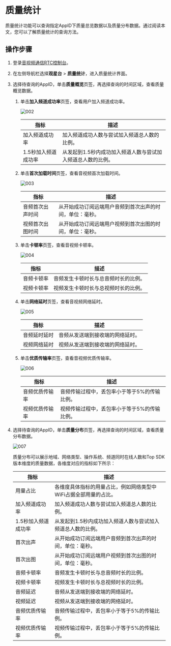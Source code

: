 # 质量统计

质量统计功能可以查询指定AppID下质量总览数据以及质量分布数据。通过阅读本文，您可以了解质量统计的查询方法。

## 操作步骤

1.  登录[音视频通信RTC控制台](https://rtc.console.aliyun.com)。

2.  在左侧导航栏选择**观星台** \> **质量统计**，进入质量统计界面。

3.  选择待查询的AppID，单击**质量概览**页签，再选择查询的时间区域，查看质量概览数据。

    1.  单击**加入频道成功率**页签，查看用户加入频道成功率。

        ![002](https://static-aliyun-doc.oss-accelerate.aliyuncs.com/assets/img/zh-CN/7692436261/p291754.png)

        |指标|描述|
        |--|--|
        |加入频道成功率|加入频道成功人数与尝试加入频道总人数的比例。|
        |1.5秒加入频道成功率|从发起到1.5秒内成功加入频道人数与尝试加入频道总人数的比例。|

    2.  单击**首次加载时间**页签，查看音视频首次加载时间。

        ![003](https://static-aliyun-doc.oss-accelerate.aliyuncs.com/assets/img/zh-CN/9994555261/p291769.png)

        |指标|描述|
        |--|--|
        |音频首次出声时间|从开始成功订阅远端用户音频到首次出声的时间，单位：毫秒。|
        |视频首次出图时间|从开始成功订阅远端用户视频到首次出图的时间，单位：毫秒。|

    3.  单击**卡顿率**页签，查看音视频卡顿率。

        ![004](https://static-aliyun-doc.oss-accelerate.aliyuncs.com/assets/img/zh-CN/9994555261/p291773.png)

        |指标|描述|
        |--|--|
        |音频卡顿率|音频发生卡顿时长与总音频时长的比例。|
        |视频卡顿率|视频发生卡顿时长与总视频时长的比例。|

    4.  单击**网络延时**页签，查看音视频网络延时。

        ![005](https://static-aliyun-doc.oss-accelerate.aliyuncs.com/assets/img/zh-CN/9994555261/p291779.png)

        |指标|描述|
        |--|--|
        |音频延时延时|音频从发送端到接收端的网络延时。|
        |视频网络延时|视频从发送端到接收端的网络延时。|

    5.  单击**优质传输率**页签，查看音视频优质传输率。

        ![006](https://static-aliyun-doc.oss-accelerate.aliyuncs.com/assets/img/zh-CN/0005555261/p291782.png)

        |指标|描述|
        |--|--|
        |音频优质传输率|音频传输过程中，丢包率小于等于5%的传输比例。|
        |视频优质传输率|视频传输过程中，丢包率小于等于5%的传输比例。|

4.  选择待查询的AppID，单击**质量分布**页签，再选择查询的时间区域，查看质量分布数据。

    ![007](https://static-aliyun-doc.oss-accelerate.aliyuncs.com/assets/img/zh-CN/8692436261/p291787.png)

    质量分布可以展示地域、网络类型、操作系统、频道同时在线人数和Top SDK版本维度的质量数据，各维度对应的指标如下所示：

    |指标|描述|
    |--|--|
    |用量占比|各维度具体指标的用量占比，例如网络类型中WiFi占据全部用量的占比。|
    |加入频道成功率|加入频道成功人数与尝试加入频道总人数的比例。|
    |1.5秒加入频道成功率|从发起到1.5秒内成功加入频道人数与尝试加入频道总人数的比例。|
    |首次出声|从开始成功订阅远端用户音频到首次出声的时间，单位：毫秒。|
    |首次出图|从开始成功订阅远端用户视频到首次出图的时间，单位：毫秒。|
    |音频卡顿率|音频发生卡顿时长与总音频时长的比例。|
    |视频卡顿率|视频发生卡顿时长与总视频时长的比例。|
    |音频延迟|音频从发送端到接收端的网络延时。|
    |视频延迟|视频从发送端到接收端的网络延时。|
    |音频优质传输率|音频传输过程中，丢包率小于等于5%的传输比例。|
    |视频优质传输率|视频传输过程中，丢包率小于等于5%的传输比例。|


